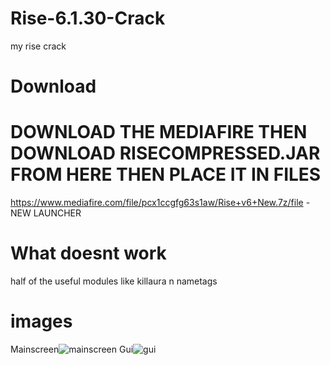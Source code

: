 # Rise-6.1.30-Crack
my rise crack
# Download

# **DOWNLOAD THE MEDIAFIRE THEN DOWNLOAD RISECOMPRESSED.JAR FROM HERE THEN PLACE IT IN FILES**
https://www.mediafire.com/file/pcx1ccgfg63s1aw/Rise+v6+New.7z/file - NEW LAUNCHER

# What doesnt work
half of the useful modules
like killaura n nametags
# images
Mainscreen![mainscreen](https://github.com/user-attachments/assets/9ce52933-7497-47a3-b5dd-33e7d2e898b8)
Gui![gui](https://github.com/user-attachments/assets/3b2216c6-ee13-44a0-bcbe-a4a6adf20d18)

